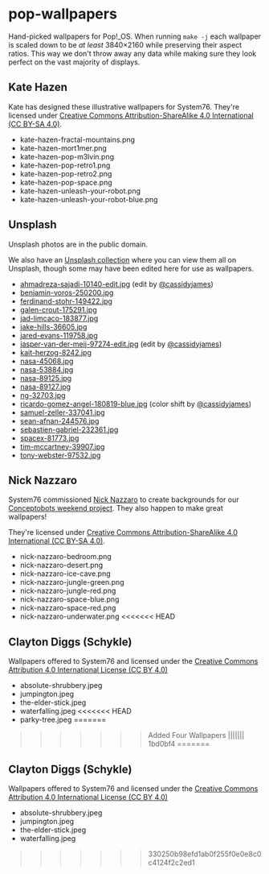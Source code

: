# pop-wallpapers

Hand-picked wallpapers for Pop!\_OS. When running `make -j` each wallpaper is
scaled down to be _at least_ 3840×2160 while preserving their aspect ratios. This
way we don't throw away any data while making sure they look perfect on the vast
majority of displays.

## Kate Hazen

Kate has designed these illustrative wallpapers for System76. They're licensed under [Creative Commons Attribution-ShareAlike 4.0 International (CC BY-SA 4.0)](https://creativecommons.org/licenses/by-sa/4.0/).

- kate-hazen-fractal-mountains.png
- kate-hazen-mort1mer.png
- kate-hazen-pop-m3lvin.png
- kate-hazen-pop-retro1.png
- kate-hazen-pop-retro2.png
- kate-hazen-pop-space.png
- kate-hazen-unleash-your-robot.png
- kate-hazen-unleash-your-robot-blue.png

## Unsplash

Unsplash photos are in the public domain.

We also have an [Unsplash collection](https://unsplash.com/collections/1211323/pop_wallpapers-1710) where you can view them all on Unsplash, though some may have been edited here for use as wallpapers.

- [ahmadreza-sajadi-10140-edit.jpg](https://unsplash.com/@ahmadreza_sajadi?photo=55xd_uiUYEE) (edit by [@cassidyjames](https://github.com/cassidyjames))
- [benjamin-voros-250200.jpg](https://unsplash.com/@vorosbenisop?photo=yrwpJwDNSHE)
- [ferdinand-stohr-149422.jpg](https://unsplash.com/@fellowferdi?photo=NFs6dRTBgaM)
- [galen-crout-175291.jpg](https://unsplash.com/@galen_crout?photo=ZYecenZy7o4)
- [jad-limcaco-183877.jpg](https://unsplash.com/@jadlimcaco?photo=JEq_2UJoTtg)
- [jake-hills-36605.jpg](https://unsplash.com/@jakehills?photo=0hgiQQEi4ic)
- [jared-evans-119758.jpg](https://unsplash.com/@chromogenic?photo=Wwg1TzCuV9E)
- [jasper-van-der-meij-97274-edit.jpg](https://unsplash.com/@jaspervandermeij?photo=eKpO8DlBvo0) (edit by [@cassidyjames](https://github.com/cassidyjames))
- [kait-herzog-8242.jpg](https://unsplash.com/@kayboh?photo=6vWD_xnzPuU)
- [nasa-45068.jpg](https://unsplash.com/@nasa?photo=jlV2k_Fx0fc)
- [nasa-53884.jpg](https://unsplash.com/@nasa?photo=Q1p7bh3SHj8)
- [nasa-89125.jpg](https://unsplash.com/@nasa?photo=rTZW4f02zY8)
- [nasa-89127.jpg](https://unsplash.com/@nasa?photo=-hI5dX2ObAs)
- [ng-32703.jpg](https://unsplash.com/@danist07?photo=bviex5lwf3s)
- [ricardo-gomez-angel-180819-blue.jpg](https://unsplash.com/@ripato?photo=3kzlCL3rj8A) (color shift by [@cassidyjames](https://github.com/cassidyjames))
- [samuel-zeller-337041.jpg](https://unsplash.com/@samuelzeller?photo=URINjM2UV4A)
- [sean-afnan-244576.jpg](https://unsplash.com/@sean82?photo=i17Ln-C-qhE)
- [sebastien-gabriel-232361.jpg](https://unsplash.com/@sgabriel?photo=5rAcUaCtMzk)
- [spacex-81773.jpg](https://unsplash.com/@spacex?photo=VBNb52J8Trk)
- [tim-mccartney-39907.jpg](https://unsplash.com/@timmccartney?photo=9T-ECH-1Tj0)
- [tony-webster-97532.jpg](https://unsplash.com/@tonywebster?photo=F9o7u-CnDJk)

## Nick Nazzaro

System76 commissioned [Nick Nazzaro](http://www.nicknazzaro.com/) to create backgrounds for our [Conceptobots weekend project](system76.com/conceptobots). They also happen to make great wallpapers!

They're licensed under [Creative Commons Attribution-ShareAlike 4.0 International (CC BY-SA 4.0)](https://creativecommons.org/licenses/by-sa/4.0/).

- nick-nazzaro-bedroom.png
- nick-nazzaro-desert.png
- nick-nazzaro-ice-cave.png
- nick-nazzaro-jungle-green.png
- nick-nazzaro-jungle-red.png
- nick-nazzaro-space-blue.png
- nick-nazzaro-space-red.png
- nick-nazzaro-underwater.png
<<<<<<< HEAD

## Clayton Diggs (Schykle)

Wallpapers offered to System76 and licensed under the [Creative Commons Attribution 4.0 International License (CC BY 4.0)](https://creativecommons.org/licenses/by/4.0/)

- absolute-shrubbery.jpeg
- jumpington.jpeg
- the-elder-stick.jpeg
- waterfalling.jpeg
<<<<<<< HEAD
- parky-tree.jpeg
=======
>>>>>>> Added Four Wallpapers
||||||| 1bd0bf4
=======

## Clayton Diggs (Schykle)

Wallpapers offered to System76 and licensed under the [Creative Commons Attribution 4.0 International License (CC BY 4.0)](https://creativecommons.org/licenses/by/4.0/)

- absolute-shrubbery.jpeg
- jumpington.jpeg
- the-elder-stick.jpeg
- waterfalling.jpeg
>>>>>>> 330250b98efd1ab0f255f0e0e8c0c4124f2c2ed1
